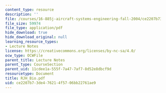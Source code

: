 ```yaml
---
content_type: resource
description: ''
file: /courses/16-885j-aircraft-systems-engineering-fall-2004/ce2207b73de476214f5706bb22761ae9_RJH_Bio.pdf
file_size: 59974
file_type: application/pdf
hide_download: true
hide_download_original: null
learning_resource_types:
- Lecture Notes
license: https://creativecommons.org/licenses/by-nc-sa/4.0/
ocw_type: OCWFile
parent_title: Lecture Notes
parent_type: CourseSection
parent_uid: 11cdee1a-555f-7a47-7af7-8d52e8dbcf9d
resourcetype: Document
title: RJH_Bio.pdf
uid: ce2207b7-3de4-7621-4f57-06bb22761ae9
---
```

